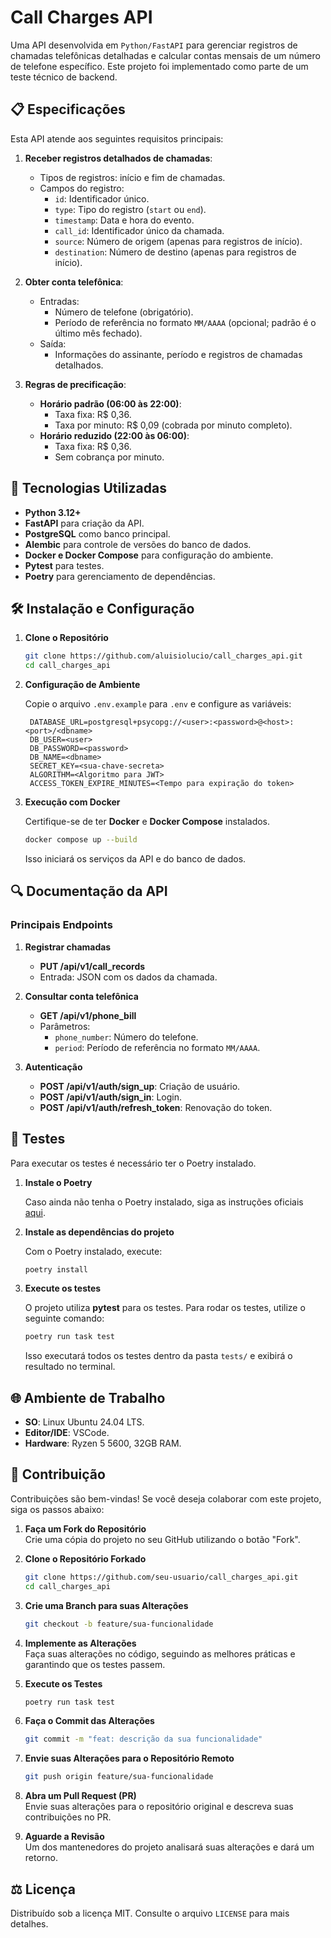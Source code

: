 # Call Charges API

Uma API desenvolvida em `Python/FastAPI` para gerenciar registros de chamadas telefônicas detalhadas e calcular contas mensais de um número de telefone específico. Este projeto foi implementado como parte de um teste técnico de backend.

## 📋 Especificações

Esta API atende aos seguintes requisitos principais:

1. **Receber registros detalhados de chamadas**:
   - Tipos de registros: início e fim de chamadas.
   - Campos do registro:
     - `id`: Identificador único.
     - `type`: Tipo do registro (`start` ou `end`).
     - `timestamp`: Data e hora do evento.
     - `call_id`: Identificador único da chamada.
     - `source`: Número de origem (apenas para registros de início).
     - `destination`: Número de destino (apenas para registros de início).

2. **Obter conta telefônica**:
   - Entradas:
     - Número de telefone (obrigatório).
     - Período de referência no formato `MM/AAAA` (opcional; padrão é o último mês fechado).
   - Saída:
     - Informações do assinante, período e registros de chamadas detalhados.

3. **Regras de precificação**:
   - **Horário padrão (06:00 às 22:00)**:
     - Taxa fixa: R$ 0,36.
     - Taxa por minuto: R$ 0,09 (cobrada por minuto completo).
   - **Horário reduzido (22:00 às 06:00)**:
     - Taxa fixa: R$ 0,36.
     - Sem cobrança por minuto.

## 🚀 Tecnologias Utilizadas

- **Python 3.12+**
- **FastAPI** para criação da API.
- **PostgreSQL** como banco principal.
- **Alembic** para controle de versões do banco de dados.
- **Docker e Docker Compose** para configuração do ambiente.
- **Pytest** para testes.
- **Poetry** para gerenciamento de dependências.

## 🛠️ Instalação e Configuração

1. **Clone o Repositório**

   ```bash
   git clone https://github.com/aluisiolucio/call_charges_api.git
   cd call_charges_api
   ```

2. **Configuração de Ambiente**

   Copie o arquivo `.env.example` para `.env` e configure as variáveis:

   ```env
    DATABASE_URL=postgresql+psycopg://<user>:<password>@<host>:<port>/<dbname>
    DB_USER=<user>
    DB_PASSWORD=<password>
    DB_NAME=<dbname>
    SECRET_KEY=<sua-chave-secreta>
    ALGORITHM=<Algoritmo para JWT>
    ACCESS_TOKEN_EXPIRE_MINUTES=<Tempo para expiração do token>
   ```

3. **Execução com Docker**

   Certifique-se de ter **Docker** e **Docker Compose** instalados.

   ```bash
   docker compose up --build
   ```

   Isso iniciará os serviços da API e do banco de dados.

## 🔍 Documentação da API

### Principais Endpoints

1. **Registrar chamadas**
   - **PUT /api/v1/call_records**
   - Entrada: JSON com os dados da chamada.

2. **Consultar conta telefônica**
   - **GET /api/v1/phone_bill**
   - Parâmetros:
     - `phone_number`: Número do telefone.
     - `period`: Período de referência no formato `MM/AAAA`.

3. **Autenticação**
   - **POST /api/v1/auth/sign_up**: Criação de usuário.
   - **POST /api/v1/auth/sign_in**: Login.
   - **POST /api/v1/auth/refresh_token**: Renovação do token.

## 🧪 Testes

Para executar os testes é necessário ter o Poetry instalado.

1. **Instale o Poetry**

   Caso ainda não tenha o Poetry instalado, siga as instruções oficiais [aqui](https://python-poetry.org/docs/#installation).

2. **Instale as dependências do projeto**

   Com o Poetry instalado, execute:

   ```bash
   poetry install
   ```

3. **Execute os testes**

    O projeto utiliza **pytest** para os testes. Para rodar os testes, utilize o seguinte comando:

    ```bash
    poetry run task test
    ```

    Isso executará todos os testes dentro da pasta `tests/` e exibirá o resultado no terminal.

## 🌐 Ambiente de Trabalho

- **SO**: Linux Ubuntu 24.04 LTS.
- **Editor/IDE**: VSCode.
- **Hardware**: Ryzen 5 5600, 32GB RAM.

## 🤝 Contribuição

Contribuições são bem-vindas! Se você deseja colaborar com este projeto, siga os passos abaixo:

1. **Faça um Fork do Repositório**  
   Crie uma cópia do projeto no seu GitHub utilizando o botão "Fork".

2. **Clone o Repositório Forkado**

   ```bash
   git clone https://github.com/seu-usuario/call_charges_api.git
   cd call_charges_api
   ```

3. **Crie uma Branch para suas Alterações**

   ```bash
   git checkout -b feature/sua-funcionalidade
   ```

4. **Implemente as Alterações**  
   Faça suas alterações no código, seguindo as melhores práticas e garantindo que os testes passem.

5. **Execute os Testes**

   ```bash
   poetry run task test
   ```

6. **Faça o Commit das Alterações**

   ```bash
   git commit -m "feat: descrição da sua funcionalidade"
   ```

7. **Envie suas Alterações para o Repositório Remoto**

   ```bash
   git push origin feature/sua-funcionalidade
   ```

8. **Abra um Pull Request (PR)**  
   Envie suas alterações para o repositório original e descreva suas contribuições no PR.

9. **Aguarde a Revisão**  
   Um dos mantenedores do projeto analisará suas alterações e dará um retorno.

## ⚖️ Licença

Distribuído sob a licença MIT. Consulte o arquivo `LICENSE` para mais detalhes.